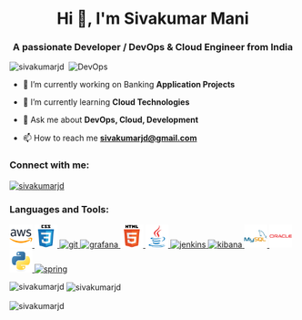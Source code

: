 
<h1 align="center">Hi 👋, I'm Sivakumar Mani</h1>
<h3 align="center">A passionate Developer / DevOps & Cloud Engineer from India</h3>
<img align="right" alt="DevOps" width="400"; src="https://cdn.dribbble.com/users/1162077/screenshots/3848914/programmer.gif"  ">
<p align="left"> <img src="https://komarev.com/ghpvc/?username=sivakumarjd&label=Profile%20views&color=0e75b6&style=flat" alt="sivakumarjd" /> </p>

- 🌱 I’m currently working on Banking **Application Projects**

- 🌱 I’m currently learning **Cloud Technologies**

- 💬 Ask me about **DevOps, Cloud, Development**

- 📫 How to reach me **sivakumarjd@gmail.com**

<h3 align="left">Connect with me:</h3>
<p align="left">
<a href="https://linkedin.com/in/sivakumarmani" target="blank"><img align="center" src="https://raw.githubusercontent.com/rahuldkjain/github-profile-readme-generator/master/src/images/icons/Social/linked-in-alt.svg" alt="sivakumarjd" height="30" width="40" /></a>
</p>

<h3 align="left">Languages and Tools:</h3>
<p align="left"> <a href="https://aws.amazon.com" target="_blank" rel="noreferrer"> <img src="https://raw.githubusercontent.com/devicons/devicon/master/icons/amazonwebservices/amazonwebservices-original-wordmark.svg" alt="aws" width="40" height="40"/> </a> <a href="https://www.w3schools.com/css/" target="_blank" rel="noreferrer"> <img src="https://raw.githubusercontent.com/devicons/devicon/master/icons/css3/css3-original-wordmark.svg" alt="css3" width="40" height="40"/> </a> <a href="https://git-scm.com/" target="_blank" rel="noreferrer"> <img src="https://www.vectorlogo.zone/logos/git-scm/git-scm-icon.svg" alt="git" width="40" height="40"/> </a> <a href="https://grafana.com" target="_blank" rel="noreferrer"> <img src="https://www.vectorlogo.zone/logos/grafana/grafana-icon.svg" alt="grafana" width="40" height="40"/> </a> <a href="https://www.w3.org/html/" target="_blank" rel="noreferrer"> <img src="https://raw.githubusercontent.com/devicons/devicon/master/icons/html5/html5-original-wordmark.svg" alt="html5" width="40" height="40"/> </a> <a href="https://www.java.com" target="_blank" rel="noreferrer"> <img src="https://raw.githubusercontent.com/devicons/devicon/master/icons/java/java-original.svg" alt="java" width="40" height="40"/> </a> <a href="https://www.jenkins.io" target="_blank" rel="noreferrer"> <img src="https://www.vectorlogo.zone/logos/jenkins/jenkins-icon.svg" alt="jenkins" width="40" height="40"/> </a> <a href="https://www.elastic.co/kibana" target="_blank" rel="noreferrer"> <img src="https://www.vectorlogo.zone/logos/elasticco_kibana/elasticco_kibana-icon.svg" alt="kibana" width="40" height="40"/> </a> <a href="https://www.mysql.com/" target="_blank" rel="noreferrer"> <img src="https://raw.githubusercontent.com/devicons/devicon/master/icons/mysql/mysql-original-wordmark.svg" alt="mysql" width="40" height="40"/> </a> <a href="https://www.oracle.com/" target="_blank" rel="noreferrer"> <img src="https://raw.githubusercontent.com/devicons/devicon/master/icons/oracle/oracle-original.svg" alt="oracle" width="40" height="40"/> </a> <a href="https://www.python.org" target="_blank" rel="noreferrer"> <img src="https://raw.githubusercontent.com/devicons/devicon/master/icons/python/python-original.svg" alt="python" width="40" height="40"/> </a> <a href="https://spring.io/" target="_blank" rel="noreferrer"> <img src="https://www.vectorlogo.zone/logos/springio/springio-icon.svg" alt="spring" width="40" height="40"/> </a> </p>

<p><img align="left" src="https://github-readme-stats.vercel.app/api/top-langs?username=sivakumarjd&show_icons=true&locale=en&layout=compact" alt="sivakumarjd" /></p>

<p>&nbsp;<img align="center" src="https://github-readme-stats.vercel.app/api?username=sivakumarjd&show_icons=true&locale=en" alt="sivakumarjd" /></p>

<p><img align="center" src="https://github-readme-streak-stats.herokuapp.com/?user=sivakumarjd&" alt="sivakumarjd" /></p>
